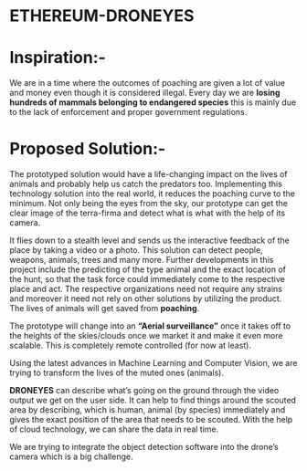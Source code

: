 # ETHEREUM-DRONEYES

# Inspiration:-

 We are in a time where the outcomes of poaching are given a lot of value and money even though it is 
considered illegal. Every day we are <b>losing hundreds of mammals belonging to endangered species</b> 
this is mainly due to the lack of enforcement and proper 
government regulations.

# Proposed Solution:-

The prototyped solution would have a life-changing impact on the lives of 
animals and probably help us catch the predators too. Implementing this 
technology solution into the real world, it reduces the poaching curve to the 
minimum. Not only being the eyes from the sky, our prototype can get the clear 
image of the terra-firma and detect what is what with the help of its camera.

It flies down to a stealth level and sends us the interactive feedback of the place by taking a video or a photo.
This solution can detect people, weapons, animals, trees and many more. 
Further developments in this project include the predicting of the type animal and the exact location of the hunt, so that the task force could immediately come to the respective place and act.
The respective organizations need not require any strains and moreover it need not rely on other solutions by utilizing the product. The lives of animals will get  saved from <b>poaching</b>.

The prototype will change into an <b>“Aerial surveillance”</b> once it takes off to the heights of the skies/clouds once we market it and make it even more scalable. This is completely remote controlled (for now at least).

Using the latest advances in Machine Learning and Computer Vision, we are trying to transform the lives of the muted ones (animals).

<b>DRONEYES</b> can describe what’s going on the ground through the video output we get on the user side. It can help to find things around the scouted area by describing, which is human, animal (by species) immediately and gives the exact position of the area that needs to be scouted. With the help of cloud technology, we can share the data in real time.

We are trying to integrate the object detection software into the drone’s camera which is a big challenge.
